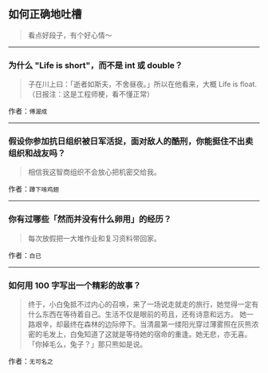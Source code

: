 ## 如何正确地吐槽

> 看点好段子，有个好心情～


 
---

### 为什么 "Life is short"，而不是 int 或 double？

> 子在川上曰：「逝者如斯夫，不舍昼夜。」所以在他看来，大概 Life is float.
> （日报注：这是工程师梗，看不懂正常）


作者：`傅渥成`

---

### 假设你参加抗日组织被日军活捉，面对敌人的酷刑，你能挺住不出卖组织和战友吗？

> 相信我这智商组织不会放心把机密交给我。


作者：`蹲下啃鸡翅`

---

### 你有过哪些「然而并没有什么卵用」的经历？

> 每次放假把一大堆作业和复习资料带回家。


作者：`白已`

---

### 如何用 100 字写出一个精彩的故事？

> 终于，小白兔抵不过内心的召唤，来了一场说走就走的旅行，她觉得一定有什么东西在等待着自己。生活不仅是眼前的苟且，还有诗意和远方。
> 她一路艰辛，却最终在森林的边际停下。当清晨第一缕阳光穿过薄雾照在灰熊浓密的毛发上，白兔知道了这就是等待她的宿命的重逢。她无悲，亦无喜。
> 「你掉毛么，兔子？」那只熊如是说。


作者：`无可名之`